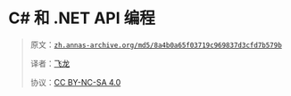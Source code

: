 # C# 和 .NET API 编程

> 原文：[`zh.annas-archive.org/md5/8a4b0a65f03719c969837d3cfd7b579b`](https://zh.annas-archive.org/md5/8a4b0a65f03719c969837d3cfd7b579b)
> 
> 译者：[飞龙](https://github.com/wizardforcel)
> 
> 协议：[CC BY-NC-SA 4.0](http://creativecommons.org/licenses/by-nc-sa/4.0/)